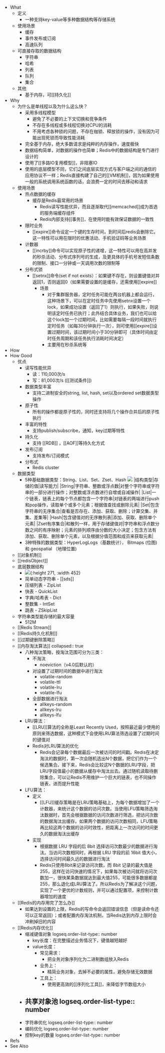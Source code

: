 - What
	- 定义
		- 一种支持key-value等多种数据结构等存储系统
	- 使用场景
		- 缓存
		- 事件发布或订阅
		- 高速队列
	- 可直接存取的数据结构
		- 字符串
		- 哈希
		- 列表
		- 队列
		- 集合
	- 其他
		- 基于内存，可[[持久化]]
- Why
	- 为什么是单线程以及为什么这么快？
		- 采用多线程模型
			- 避免了不必要的上下文切换和竞争条件
			- 不存在多线程或多线程切换对CPU的消耗
			- 不用考虑各种锁的问题，不存在枷锁、释放锁的操作，没有因为可能出现死锁而导致性能消耗
		- 完全基于内存，绝大多数请求是纯粹的内存操作，速度极快
		- 数据结构简单，对数据的操作也简单；Redis中的数据结构是专门进行设计的
		- 使用了[[多路IO复用模型]]，非阻塞IO
		- 使用的底层模型不同，它们之间底层实现方式与客户端之间的通信的应用协议不一样；Redis直接构建了自己的[[VM机制]]，因为如果使用一般的系统调用系统函数的话，会浪费一定的时间去移动和请求
	- 使用场景
		- 热点数据的缓存
			- 缓存是Redis最常用的场景
				- Redis读写性能优异，而且逐渐取代[[memcached]]成为首选的服务端缓存组件
				- Redis内部支持[[事务]]，在使用时能有效保证数据的一致性
		- 限时业务
			- [[expire]]命令设定一个键的生存时间，到时间后redis会删除它。这一特性可以用在限时的优惠活动、手机验证码等业务场景
		- 计数器
			- [[incrby]]命令可以实现原子性的递增，这一特性可以用在高并发的秒杀活动、分布式序列号的生成，及更具体的手机号发短信条数的限制、接口一分钟或一天调用次数的限制等
		- 分布式锁
			- [[setnx]]命令(set if not exists）：如果键不存在，则设置键值对并返回1，否则返回0（如果需要设置的是缓存，还需使用[[expire]]
				- 场景
					- 对于集群服务器，定时任务可能在两台机器上都会运行，这种场景下，可以在定时任务中先使用setnx设置一个lock，如果成功设置（返回了1）则执行，如果失败，则说明该定时任务已执行；此外结合具体业务，我们也可以给这个lock加一个过期时间，比如需要每隔一段时间就执行定时任务（如每30分钟执行一次），则可使用[[expire]]设置过期时间，该过期时间小于30分钟即可（具体时间由定时任务周期和该任务执行消耗时间决定）
					- 主要用在秒杀系统等
- How
- How Good
	- 优点
		- 读写性能优异
			- 读：110,000次/s
			- 写：81,000次/s
			  ([[测试条件]])
		- 数据类型丰富
			- 支持二进制安全的string, list, hash, set以及ordered set数据类型操作
		- 原子性
			- 所有的操作都是原子性的，同时还支持将几个操作合并后的原子性执行
		- 丰富的特性
			- 支持publish/subscribe，通知，key过期等特性
		- 持久化
			- 支持 [[RDB]] ，[[AOF]]等持久化方式
		- 发布订阅
			- 支持发布/订阅模式
		- 分布式
			- Redis cluster
	- 数据类型
		- 5种基础数据类型：String、List、Set、Zset、Hash
		  ![](https://pdai.tech/images/db/redis/db-redis-ds-1.jpeg)
		  |结构类型|存储的值|读写能力|
		  |String|字符串、整数或浮点数|对整个字符串或字符串的一部分进行操作；对整数或浮点数进行自增或自减操作|
		  |List|一个链表，链表上的每个节点都包含一个字符串|对链表的两端进行push和pop操作，读取单个或多个元素；根据值查找或删除元素|
		  |Set|包含字符串的无序集合|查看是否存在、添加、获取、删除；计算交集、并集、差集等|
		  |Hash|包含键值对的无序散列表|添加、获取、删除单个元素|
		  |Zset有序集合|和散列一样，用于存储键值对|字符串和浮点数分数之间的有序映射；元素的排列顺序由分数的大小决定；包含方法有添加、获取、删除单个元素，以及根据分值范围和成员来获取元素|
		- 3种特殊的数据类型：HyperLogLogs（基数统计）， Bitmaps (位图) 和 geospatial （地理位置)
	- [[对象机制]]
	- [[redisObject]]
	- 底层数据结构
		- ![](https://pdai.tech/images/db/redis/db-redis-object-2-3.png){:height 271, :width 452}
		- 简单动态字符串 - [[sds]]
		- 压缩列表 - ZipList
		- 快表 - QuickList
		- 字典/哈希表 - Dict
		- 整数集 - IntSet
		- 跳表 - ZSkipList
	- 字符串类型能存储的最大容量
		- 512M
	- [[Redis Stream]]
	- [[Redis持久化机制]]
	- [[过期键删除策略]]
	- [[内存淘汰算法]]
	  collapsed:: true
		- 八种淘汰策略，按淘汰范围可分为三类：
			- 不淘汰
				- noeviction（v4.0后默认的）
			- 对设置了过期时间的数据中进行淘汰
				- volatile-random
				- volatile-ttl
				- volatile-lru
				- volatile-lfu
			- 全部数据进行淘汰
				- allkeys-random
				- allkeys-lru
				- allkeys-lfu
		- LRU算法：
			- [[LRU]]算法的全称是Least Recently Used，按照最近最少使用的原则来筛选数据，这种模式下会使用LRU算法筛选设置了过期时间的键值对
			- Redis对LRU算法的优化
				- Redis会记录每个数据最后一次被访问的时间戳。Redis在决定淘汰的数据时，第一次会随机选出N个数据，把它们作为一个候选集合。接下来，Redis会比较这N个数据的LRU字段，把LRU字段值最小的数据从缓存中淘汰出去。通过随机读取待删除集合，可以让Redis不用维护一个巨大的链表，也不同操作链表，进而提升性能
		- LFU算法：
			- 定义
				- [[LFU]]缓存策略是在LRU策略基础上，为每个数据增加了一个计数器，来统计这个数据的访问次数。当使用LFU策略筛选淘汰数据时，首先会根据数据的访问次数进行筛选，把访问次数的数据淘汰出缓存。如果两个数据的访问次数相同，LFU策略再比较这两个数据的访问时效性，把距离上一次访问的时间更久的数据淘汰出缓存
			- 实现
				- 根据数据 LRU 字段的后 8bit 选择访问次数最少的数据进行淘汰。当访问次数相同时，再根据 LRU 字段的前 16bit 值大小，选择访问时间最久远的数据进行淘汰
				- Redis只使用8bit来记录访问次数，而 8bit 记录的最大值是 255，这样在访问快速的情况下，如果每次被访问就将访问次数加一，很快某条数据就达到最大值255，可能很多数据都是255，那么退化成LRU算法了。所以Redis为了解决这个问题，实现了一个更优的计数规则，并可以通过配置项，来控制计数器增加的速度
	- [[Redis的内存用完了怎么办]]
		- 如果达到设置的上限，Redis的写命令会返回错误信息（但是读命令还可以正常返回）；或者配置内存淘汰机制，当Redis达到内存上限时会冲刷掉旧的内容
	- [[Redis内存优化]]
		- 缩减键值对象
		  logseq.order-list-type:: number
			- key长度：在完整描述业务情况下，键值越短越好
			- value长度：
				- 常见需求：
					- 把业务对象序列化为二进制数组放入Redis
				- 业务上：
					- 精简业务对象，去掉不必要的属性，避免存储无效数据
				- 工具上：
					- 使用更高效的[[序列化工具]]，来降低字节数组大小
		- 共享对象池
		  logseq.order-list-type:: number
			-
		- 字符串优化
		  logseq.order-list-type:: number
		- 编码优化
		  logseq.order-list-type:: number
		- 控制key的数量
		  logseq.order-list-type:: number
- Refs
- See Also